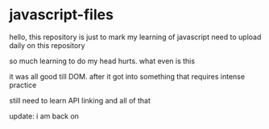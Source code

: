 # javascript-files

hello, this repository is just to mark my learning of javascript
need to upload daily on this repository

so much learning to do my head hurts. what even is this

it was all good till DOM. after it got into something that requires intense practice

still need to learn API linking and all of that

update: i am back on